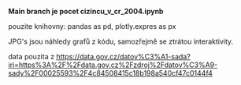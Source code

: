 **Main branch je pocet cizincu_v_cr_2004.ipynb**

pouzite knihovny:
pandas as pd,
plotly.expres as px


JPG's jsou náhledy grafů z kódu, samozřejmě se ztrátou interaktivity.



data pouzita z https://data.gov.cz/datov%C3%A1-sada?iri=https%3A%2F%2Fdata.gov.cz%2Fzdroj%2Fdatov%C3%A9-sady%2F00025593%2F4c84508415c18b198a540cf47c0144f4

